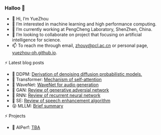 ### Halloo 👋 
- 👋 Hi, I’m YueZhou
- 👀 I’m interested in machine learning and high performance computing.
- 🌱 I’m currently working at PengCheng Laboratory, ShenZhen, China.
- 💞️ I’m looking to collaborate on project that focusing on artificial intelligence for science.
- 📫 To reach me through email, zhouy@pcl.ac.cn or personal page, [yuezhou-oh.github.io](https://yuezhou-oh.github.io/).

<!---
YueZhou-oh/YueZhou-oh is a ✨ special ✨ repository because its `README.md` (this file) appears on your GitHub profile.
You can click the Preview link to take a look at your changes.
--->

⚡ Latest blog posts 
<!-- BLOG-POST-LIST:START -->
- 💫 DDPM: [Derivation of denoising diffusion probabilistic models.](https://yuezhou-oh.github.io/blog/paperreading/Understanding_diffusion_model.html)
- 🍻 Transformer: [Mechanism of self-attention](https://yuezhou-oh.github.io/blog/paperreading/Understanding_Transformers.html)
- 💐 WaveNet: [WaveNet for audio generation](https://yuezhou-oh.github.io/blog/paperreading/WaveNet_for_audio_generation.html)
- :jack_o_lantern: GAN: [Review of generative adversial network](https://yuezhou-oh.github.io/blog/paperreading/GAN.html)
- :christmas_tree: RNN: [Review of recurrent neural network](https://yuezhou-oh.github.io/blog/paperreading/RNN.html)
- :balloon: SE: [Review of speech enhancement algorithm](https://yuezhou-oh.github.io/blog/paperreading/Signal_enhancement_review.html)
- :stuck_out_tongue_closed_eyes: MLLM: [Brief summary](https://yuezhou-oh.github.io/blog/llm/MLLM_Brief_Summary.pdf)

<!-- BLOG-POST-LIST:END -->

⚡ Projects
<!-- PROJECTS START -->
- :art: AIPerf: [TBA](...)

<!-- PROJECTS END -->
